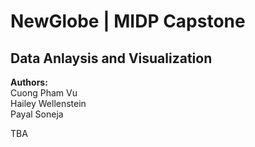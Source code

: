 # NewGlobe | MIDP Capstone
## Data Anlaysis and Visualization

**Authors:**<br/>
Cuong Pham Vu <br/>
Hailey Wellenstein <br/>
Payal Soneja


TBA
